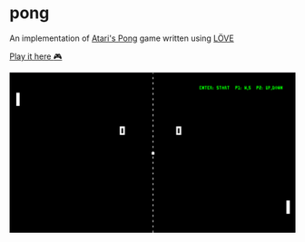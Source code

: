 # pong

An implementation of [Atari's Pong](https://en.wikipedia.org/wiki/Pong) game written using [LÖVE](https://love2d.org/)

[Play it here :video_game:](https://shouryaps.com/pong/)

![demo image](demo.png)